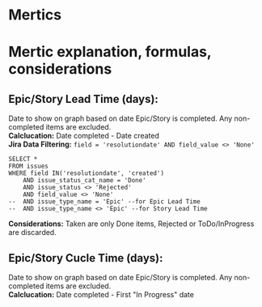 # Mertics
# Mertic explanation, formulas, considerations

## Epic/Story Lead Time (days):
Date to show on graph based on date Epic/Story is completed. Any non-completed items are excluded.  
**Calclucation:** Date completed - Date created  
**Jira Data Filtering:** `field = 'resolutiondate' AND field_value <> 'None'`  
```
SELECT *
FROM issues
WHERE field IN('resolutiondate', 'created')
	AND issue_status_cat_name = 'Done'
	AND issue_status <> 'Rejected'
	AND field_value <> 'None'
--	AND issue_type_name = 'Epic' --for Epic Lead Time
--	AND issue_type_name <> 'Epic' --for Story Lead Time
```

**Considerations:** Taken are only Done items, Rejected or ToDo/InProgress are discarded.

## Epic/Story Cucle Time (days):
Date to show on graph based on date Epic/Story is completed. Any non-completed items are excluded.  
**Calclucation:** Date completed - First "In Progress" date